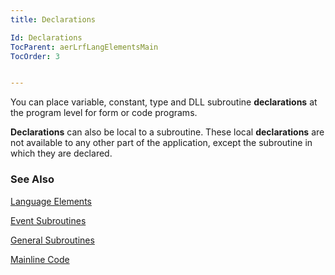 ```yaml
---
title: Declarations

Id: Declarations
TocParent: aerLrfLangElementsMain
TocOrder: 3


---
```


You can place variable, constant, type and DLL subroutine **declarations** at the program level for form or code programs. 

**Declarations** can also be local to a subroutine. These local **declarations** are not available to any other part of the application, except the subroutine in which they are declared. 

### See Also
[Language Elements](aerLrfLangElementsMain.html)

[Event Subroutines](Event_Subroutines.html)

[General Subroutines](General_Subroutines.html)

[Mainline Code](Mainline_Code.html) 
